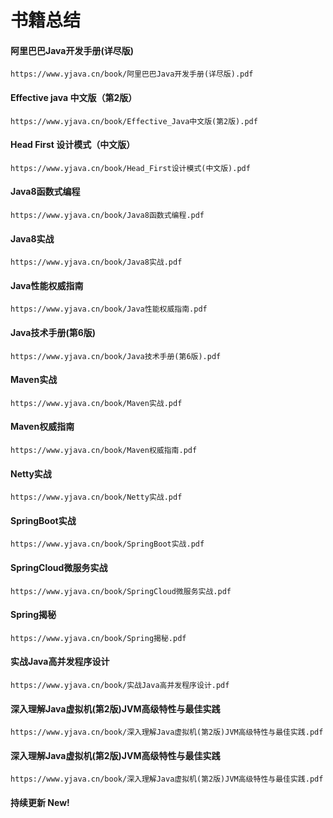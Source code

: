 # 书籍总结


<!-- tabs:start -->

#### **阿里巴巴Java开发手册(详尽版)**
```pdf
https://www.yjava.cn/book/阿里巴巴Java开发手册(详尽版).pdf
```

#### **Effective java 中文版（第2版）**
```pdf
https://www.yjava.cn/book/Effective_Java中文版(第2版).pdf
```

#### **Head First 设计模式（中文版）**
```pdf
https://www.yjava.cn/book/Head_First设计模式(中文版).pdf
```

#### **Java8函数式编程**
```pdf
https://www.yjava.cn/book/Java8函数式编程.pdf
```

#### **Java8实战**
```pdf
https://www.yjava.cn/book/Java8实战.pdf
```

#### **Java性能权威指南**
```pdf
https://www.yjava.cn/book/Java性能权威指南.pdf
```

#### **Java技术手册(第6版)**
```pdf
https://www.yjava.cn/book/Java技术手册(第6版).pdf
```

#### **Maven实战**
```pdf
https://www.yjava.cn/book/Maven实战.pdf
```

#### **Maven权威指南**
```pdf
https://www.yjava.cn/book/Maven权威指南.pdf
```

#### **Netty实战**
```pdf
https://www.yjava.cn/book/Netty实战.pdf
```

#### **SpringBoot实战**
```pdf
https://www.yjava.cn/book/SpringBoot实战.pdf
```

#### **SpringCloud微服务实战**
```pdf
https://www.yjava.cn/book/SpringCloud微服务实战.pdf
```

#### **Spring揭秘**
```pdf
https://www.yjava.cn/book/Spring揭秘.pdf
```

#### **实战Java高并发程序设计**
```pdf
https://www.yjava.cn/book/实战Java高并发程序设计.pdf
```

#### **深入理解Java虚拟机(第2版)JVM高级特性与最佳实践**
```pdf
https://www.yjava.cn/book/深入理解Java虚拟机(第2版)JVM高级特性与最佳实践.pdf
```

#### **深入理解Java虚拟机(第2版)JVM高级特性与最佳实践**
```pdf
https://www.yjava.cn/book/深入理解Java虚拟机(第2版)JVM高级特性与最佳实践.pdf
```

#### **持续更新 <span class="tab-badge">New!</span>**

[](../pub/head.md ':include')

<!-- tabs:end -->










